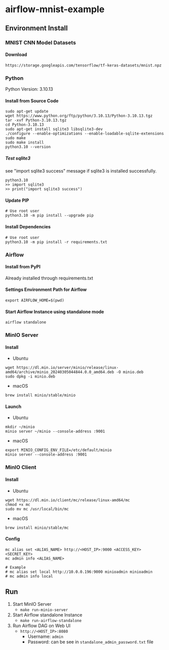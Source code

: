 # airflow-mnist-example

## Environment Install

### MNIST CNN Model Datasets

#### Download

```shell
https://storage.googleapis.com/tensorflow/tf-keras-datasets/mnist.npz
```

### Python

Python Version: 3.10.13

#### Install from Source Code

```shell
sudo apt-get update
wget https://www.python.org/ftp/python/3.10.13/Python-3.10.13.tgz
tar -xvf Python-3.10.13.tgz
cd Python-3.10.13
sudo apt-get install sqlite3 libsqlite3-dev
./configure --enable-optimizations --enable-loadable-sqlite-extensions
sudo make
sudo make install
python3.10 --version
```

##### Test sqlite3

see "import sqlite3 success" message if sqlite3 is installed successfully.

```shell
python3.10
>> import sqlite3
>> print("import sqlite3 success")
```

#### Update PIP

```shell
# Use root user
python3.10 -m pip install --upgrade pip
```

#### Install Dependencies

```shell
# Use root user
python3.10 -m pip install -r requirements.txt
```

### Airflow

#### Install from PyPI

Already installed through requirements.txt

#### Settings Environment Path for Airflow

```shell
export AIRFLOW_HOME=$(pwd)
```

#### Start Airflow Instance using standalone mode

```shell
airflow standalone
```

### MinIO Server

#### Install

* Ubuntu

```shell
wget https://dl.min.io/server/minio/release/linux-amd64/archive/minio_20240305044844.0.0_amd64.deb -O minio.deb
sudo dpkg -i minio.deb
```

* macOS

```shell
brew install minio/stable/minio
```

#### Launch

* Ubuntu

```shell
mkdir ~/minio
minio server ~/minio --console-address :9001
```

* macOS

```shell
export MINIO_CONFIG_ENV_FILE=/etc/default/minio
minio server --console-address :9001
```

### MinIO Client

#### Install

* Ubuntu

```shell
wget https://dl.min.io/client/mc/release/linux-amd64/mc
chmod +x mc
sudo mv mc /usr/local/bin/mc
```

* macOS

```shell
brew install minio/stable/mc
```

#### Config

```shell
mc alias set <ALIAS_NAME> http://<HOST_IP>:9000 <ACCESS_KEY> <SECRET_KEY> 
mc admin info <ALIAS_NAME>

# Example
# mc alias set local http://10.0.0.196:9000 minioadmin minioadmin
# mc admin info local
```

## Run

1. Start MinIO Server
   * `make run-minio-server`
2. Start Airflow standalone Instance
    * `make run-airflow-standalone`
3. Run Airflow DAG on Web UI
   * `http://<HOST_IP>:8080`
      * Username: `admin`
      * Password: can be see in `standalone_admin_password.txt` file
